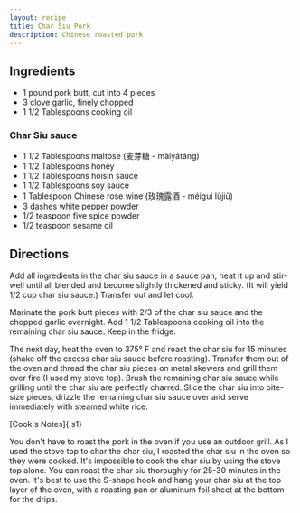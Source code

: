 ```yaml
---
layout: recipe
title: Char Siu Pork
description: Chinese roasted pork
---
```


## Ingredients

* 1 pound pork butt, cut into 4 pieces
* 3 clove garlic, finely chopped
* 1 1/2 Tablespoons cooking oil

### Char Siu sauce

* 1 1/2 Tablespoons maltose (麦芽糖 - màiyátánɡ)
* 1 1/2 Tablespoons honey
* 1 1/2 Tablespoons hoisin sauce
* 1 1/2 Tablespoons soy sauce
* 1 Tablespoon Chinese rose wine (玫瑰露酒 - méiɡui lùjiǔ)
* 3 dashes white pepper powder
* 1/2 teaspoon five spice powder
* 1/2 teaspoon sesame oil

## Directions

Add all ingredients in the char siu sauce in a sauce pan, heat it up and
stir-well until all blended and become slightly thickened and sticky. (It will
yield 1/2 cup char siu sauce.) Transfer out and let cool.

Marinate the pork butt pieces with 2/3 of the char siu sauce and the
chopped garlic overnight. Add 1 1/2 Tablespoons cooking oil into the
remaining char siu sauce. Keep in the fridge.

The next day, heat the oven to 375° F and roast the char siu for 15
minutes (shake off the excess char siu sauce before roasting). Transfer
them out of the oven and thread the char siu pieces on metal skewers and
grill them over fire (I used my stove top). Brush the remaining char siu
sauce while grilling until the char siu are perfectly charred. Slice the
char siu into bite-size pieces, drizzle the remaining char siu sauce
over and serve immediately with steamed white rice.

[Cook's Notes]{.s1}

You don't have to roast the pork in the oven if you use an outdoor
grill. As I used the stove top to char the char siu, I roasted the char
siu in the oven so they were cooked. It's impossible to cook the char
siu by using the stove top alone. You can roast the char siu thoroughly
for 25-30 minutes in the oven. It's best to use the S-shape hook and
hang your char siu at the top layer of the oven, with a roasting pan or
aluminum foil sheet at the bottom for the drips.
